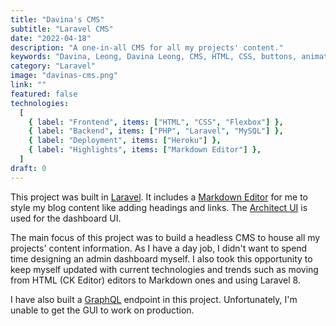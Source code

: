 ```yaml
---
title: "Davina's CMS"
subtitle: "Laravel CMS"
date: "2022-04-18"
description: "A one-in-all CMS for all my projects' content."
keywords: "Davina, Leong, Davina Leong, CMS, HTML, CSS, buttons, animation, css animation, flex, flexbox, Laravel, PHP, projects"
category: "Laravel"
image: "davinas-cms.png"
link: ""
featured: false
technologies:
  [
    { label: "Frontend", items: ["HTML", "CSS", "Flexbox"] },
    { label: "Backend", items: ["PHP", "Laravel", "MySQL"] },
    { label: "Deployment", items: ["Heroku"] },
    { label: "Highlights", items: ["Markdown Editor"] },
  ]
draft: 0
---
```


This project was built in [Laravel](https://laravel.com/). It includes a [Markdown Editor](https://ui.toast.com/tui-editor) for me to style my blog content like adding headings and links. The [Architect UI](https://dashboardpack.com/live-demo-preview/?livedemo=290) is used for the dashboard UI.

The main focus of this project was to build a headless CMS to house all my projects' content information. As I have a day job, I didn't want to spend time designing an admin dashboard myself. I also took this opportunity to keep myself updated with current technologies and trends such as moving from HTML (CK Editor) editors to Markdown ones and using Laravel 8.

I have also built a [GraphQL](https://graphql.org/) endpoint in this project. Unfortunately, I'm unable to get the GUI to work on production.
